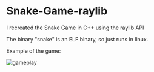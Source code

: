 # Snake-Game-raylib
I recreated the Snake Game in C++ using the raylib API

The binary "snake" is an ELF binary, so just runs in linux.

Example of the game: 

![gameplay](https://github.com/dylanabzr/Snake-Game-raylib/blob/main/gameplay.gif)
